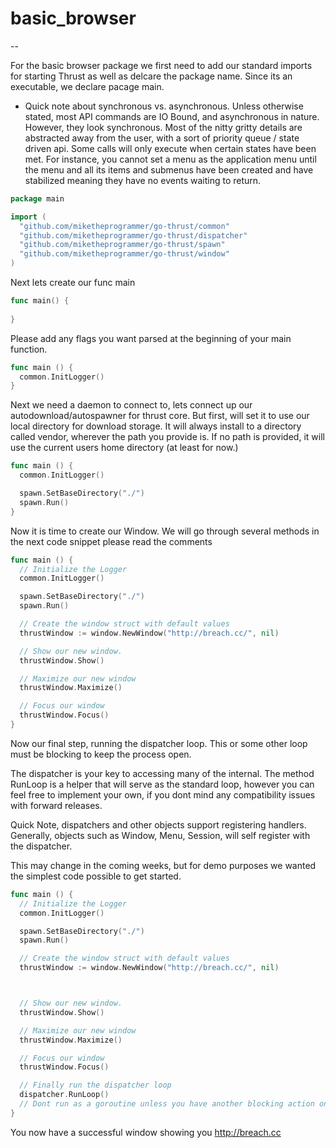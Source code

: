 # basic_browser
--

For the basic browser package we first need to add our standard imports for starting Thrust as well as delcare the package name. Since its an executable, we declare pacage main.

- Quick note about synchronous vs. asynchronous. Unless otherwise stated, most API commands are IO Bound, and asynchronous in nature. However, they look synchronous. Most of the nitty gritty details are abstracted away from the user, with a sort of priority queue / state driven api. Some calls will only execute when certain states have been met. For instance, you cannot set a menu as the application menu until the menu and all its items and submenus have been created and have stabilized meaning they have no events waiting to return.

```go
package main

import (
  "github.com/miketheprogrammer/go-thrust/common"
  "github.com/miketheprogrammer/go-thrust/dispatcher"
  "github.com/miketheprogrammer/go-thrust/spawn"
  "github.com/miketheprogrammer/go-thrust/window"
)
```
Next lets create our func main 

```go
func main() {
  
}
```

Please add any flags you want parsed at the
beginning of your main function. 

```go
func main () {
  common.InitLogger()
}
```

Next we need a daemon to connect to, lets connect up our autodownload/autospawner for thrust core. But first, will set it to use our local directory for download storage. It will always install to a directory called vendor, wherever the path you provide is.
If no path is provided, it will use the current users home directory (at least for now.)

```go
func main () {
  common.InitLogger()

  spawn.SetBaseDirectory("./")
  spawn.Run()
}
```

Now it is time to create our Window.
We will go through several methods in the next code snippet please read the comments

```go
func main () {
  // Initialize the Logger
  common.InitLogger()

  spawn.SetBaseDirectory("./")
  spawn.Run()

  // Create the window struct with default values
  thrustWindow := window.NewWindow("http://breach.cc/", nil)

  // Show our new window.
  thrustWindow.Show()

  // Maximize our new window
  thrustWindow.Maximize()

  // Focus our window
  thrustWindow.Focus()
}
```

Now our final step, running the dispatcher loop. This or some other loop must be blocking to keep the process open.

The dispatcher is your key to accessing many of the internal. The method RunLoop is a helper that will serve as the standard loop, however you can feel free to implement your own, if you dont mind any compatibility issues with forward releases.

Quick Note, dispatchers and other objects support registering handlers. Generally, objects such as Window, Menu, Session, will self register with the dispatcher.

This may change in the coming weeks, but for demo purposes we wanted the simplest code possible to get started. 

```go
func main () {
  // Initialize the Logger
  common.InitLogger()

  spawn.SetBaseDirectory("./")
  spawn.Run()

  // Create the window struct with default values
  thrustWindow := window.NewWindow("http://breach.cc/", nil)



  // Show our new window.
  thrustWindow.Show()

  // Maximize our new window
  thrustWindow.Maximize()

  // Focus our window
  thrustWindow.Focus()

  // Finally run the dispatcher loop
  dispatcher.RunLoop()
  // Dont run as a goroutine unless you have another blocking action on this thread.
}
```

You now have a successful window showing you http://breach.cc